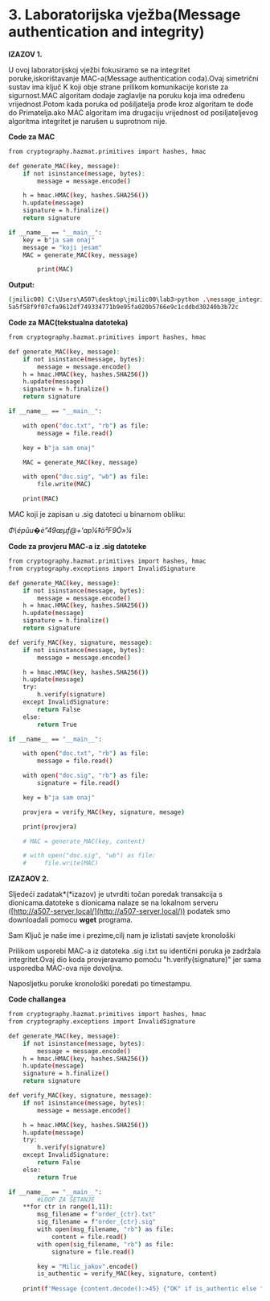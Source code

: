 # 3. Laboratorijska vježba(Message authentication and integrity)

**IZAZOV 1.**

U ovoj laboratorijskoj vježbi fokusiramo se na integritet poruke,iskorištavanje MAC-a(Message authentication coda).Ovaj simetrični sustav ima ključ K koji obje strane prilikom komunikacije koriste za sigurnost.MAC algoritam dodaje zaglavlje na poruku koja ima određenu vrijednost.Potom kada poruka od pošiljatelja prođe kroz algoritam te dođe do Primatelja.ako MAC algoritam ima drugaciju vrijednost od posiljateljevog algoritma integritet je narušen u suprotnom nije.

**Code za MAC**

```bash
from cryptography.hazmat.primitives import hashes, hmac

def generate_MAC(key, message):
    if not isinstance(message, bytes):
        message = message.encode()

    h = hmac.HMAC(key, hashes.SHA256())
    h.update(message)
    signature = h.finalize()
    return signature

if __name__ == "__main__":
    key = b"ja sam onaj"
    message = "koji jesam"
    MAC = generate_MAC(key, message)

		print(MAC)
```

**Output:**

```bash
(jmilic00) C:\Users\A507\desktop\jmilic00\lab3>python .\message_integrity.py
5a5f58f9f07cfa9612df749334771b9e95fa020b5766e9c1cddbd30240b3b72c
```

**Code za MAC(tekstualna datoteka)**

```bash
from cryptography.hazmat.primitives import hashes, hmac

def generate_MAC(key, message):
    if not isinstance(message, bytes):
        message = message.encode()
    h = hmac.HMAC(key, hashes.SHA256())
    h.update(message)
    signature = h.finalize()
    return signature

if __name__ == "__main__":

    with open("doc.txt", "rb") as file:
        message = file.read()

    key = b"ja sam onaj"

    MAC = generate_MAC(key, message)

    with open("doc.sig", "wb") as file:
        file.write(MAC)

    print(MAC)
```

MAC koji je zapisan u .sig datoteci u binarnom obliku:

*Φ\épûu�è”49œμf@+'ap¼‡ö²F9Ò»¼*

**Code za provjeru MAC-a iz .sig datoteke**

```bash
from cryptography.hazmat.primitives import hashes, hmac
from cryptography.exceptions import InvalidSignature

def generate_MAC(key, message):
    if not isinstance(message, bytes):
        message = message.encode()
    h = hmac.HMAC(key, hashes.SHA256())
    h.update(message)
    signature = h.finalize()
    return signature

def verify_MAC(key, signature, message):
    if not isinstance(message, bytes):
        message = message.encode()

    h = hmac.HMAC(key, hashes.SHA256())
    h.update(message)
    try:
        h.verify(signature)
    except InvalidSignature:
        return False
    else:
        return True

if __name__ == "__main__":

    with open("doc.txt", "rb") as file:
        message = file.read()

    with open("doc.sig", "rb") as file:
        signature = file.read()

    key = b"ja sam onaj"

    provjera = verify_MAC(key, signature, mesage)

    print(provjera)

    # MAC = generate_MAC(key, content)

    # with open("doc.sig", "wb") as file:
    #     file.write(MAC)
```

**IZAZAOV 2.**

Sljedeći zadatak*(*izazov) je utvrditi točan poredak transakcija s dionicama.datoteke s dionicama nalaze se na lokalnom serveru ([http://a507-server.local/](http://a507-server.local/)) podatek smo downloadali pomocu **wget** programa.

Sam Ključ je naše ime i prezime,cilj nam je izlistati savjete kronološki

Prilikom usporebi MAC-a iz datoteka .sig i.txt su identični poruka je zadržala integritet.Ovaj dio koda provjeravamo pomoću "h.verify(signature)" jer sama usporedba MAC-ova nije dovoljna.

Naposljetku poruke kronološki poredati po timestampu.

**Code challangea**	

```bash
from cryptography.hazmat.primitives import hashes, hmac
from cryptography.exceptions import InvalidSignature

def generate_MAC(key, message):
    if not isinstance(message, bytes):
        message = message.encode()
    h = hmac.HMAC(key, hashes.SHA256())
    h.update(message)
    signature = h.finalize()
    return signature

def verify_MAC(key, signature, message):
    if not isinstance(message, bytes):
        message = message.encode()

    h = hmac.HMAC(key, hashes.SHA256())
    h.update(message)
    try:
        h.verify(signature)
    except InvalidSignature:
        return False
    else:
        return True

if __name__ == "__main__":
		#LOOP ZA ŠETANJE
    **for ctr in range(1,11):
        msg_filename = f"order_{ctr}.txt"
        sig_filename = f"order_{ctr}.sig"
        with open(msg_filename, "rb") as file:
            content = file.read()  
        with open(sig_filename, "rb") as file:
            signature = file.read() 

        key = "Milic_jakov".encode()
        is_authentic = verify_MAC(key, signature, content)
        
	print(f'Message {content.decode():>45} {"OK" if is_authentic else "NOK":<6**
```
